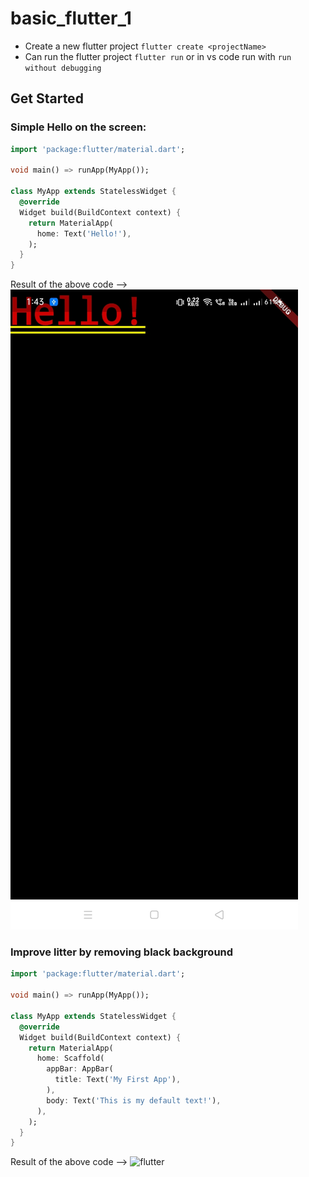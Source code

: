 # basic_flutter_1

- Create a new flutter project `flutter create <projectName>`
- Can run the flutter project `flutter run` or in vs code run with `run without debugging`

## Get Started

### Simple Hello on the screen:
```dart
import 'package:flutter/material.dart';

void main() => runApp(MyApp());

class MyApp extends StatelessWidget {
  @override
  Widget build(BuildContext context) {
    return MaterialApp(
      home: Text('Hello!'),
    );
  }
}
```
Result of the above code -->
![hello](https://github.com/Sayan-Roy-729/MERN-Stack/blob/main/assets/flutter/1.jpg)

### Improve litter by removing black background
```dart
import 'package:flutter/material.dart';

void main() => runApp(MyApp());

class MyApp extends StatelessWidget {
  @override
  Widget build(BuildContext context) {
    return MaterialApp(
      home: Scaffold(
        appBar: AppBar(
          title: Text('My First App'),
        ),
        body: Text('This is my default text!'),
      ),
    );
  }
}
```
Result of the above code -->
![flutter](![hello](https://github.com/Sayan-Roy-729/MERN-Stack/blob/main/assets/flutter/2.jpg))

